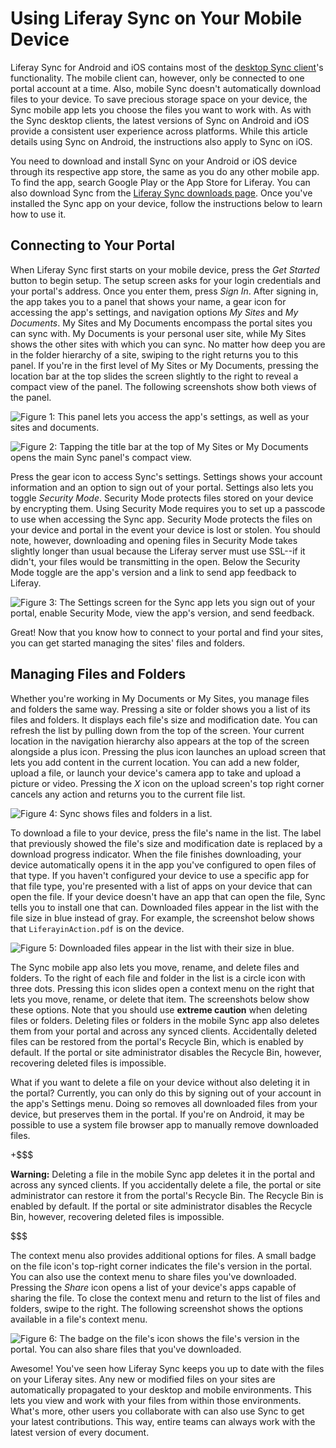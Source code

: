 # Using Liferay Sync on Your Mobile Device [](id=using-liferay-sync-on-your-mobile-device)

Liferay Sync for Android and iOS contains most of the
[desktop Sync client](/discover/portal/-/knowledge_base/6-2/using-liferay-sync-on-your-desktop)'s
functionality. The mobile client can, however, only be connected to one portal
account at a time. Also, mobile Sync doesn't automatically download files to
your device. To save precious storage space on your device, the Sync mobile app
lets you choose the files you want to work with. As with the Sync desktop
clients, the latest versions of Sync on Android and iOS provide a consistent
user experience across platforms. While this article details using Sync on
Android, the instructions also apply to Sync on iOS. 

You need to download and install Sync on your Android or iOS device through its
respective app store, the same as you do any other mobile app. To find the app,
search Google Play or the App Store for Liferay. You can also download Sync from
the 
[Liferay Sync downloads page](https://www.liferay.com/downloads/liferay-sync). 
Once you've installed the Sync app on your device, follow the instructions below 
to learn how to use it. 

## Connecting to Your Portal [](id=connecting-to-your-portal)

When Liferay Sync first starts on your mobile device, press the *Get Started*
button to begin setup. The setup screen asks for your login credentials and your
portal's address. Once you enter them, press *Sign In*. After signing in, the
app takes you to a panel that shows your name, a gear icon for accessing the
app's settings, and navigation options *My Sites* and *My Documents*. My Sites and
My Documents encompass the portal sites you can sync with. My Documents is your
personal user site, while My Sites shows the other sites with which you can
sync. No matter how deep you are in the folder hierarchy of a site, swiping to
the right returns you to this panel. If you're in the first level of My Sites or
My Documents, pressing the location bar at the top slides the screen slightly to
the right to reveal a compact view of the panel. The following screenshots show
both views of the panel. 

![Figure 1: This panel lets you access the app's settings, as well as your sites and documents.](../../../images/sync-mobile-panel.png)

![Figure 2: Tapping the title bar at the top of My Sites or My Documents opens the main Sync panel's compact view.](../../../images/sync-mobile-panel-compact.png)

Press the gear icon to access Sync's settings. Settings shows your account
information and an option to sign out of your portal. Settings also lets you
toggle *Security Mode*. Security Mode protects files stored on your device by
encrypting them. Using Security Mode requires you to set up a passcode to use
when accessing the Sync app. Security Mode protects the files on your device and
portal in the event your device is lost or stolen. You should note, however,
downloading and opening files in Security Mode takes slightly longer than usual
because the Liferay server must use SSL--if it didn't, your files would be
transmitting in the open. Below the Security Mode toggle are the app's version
and a link to send app feedback to Liferay. 

![Figure 3: The Settings screen for the Sync app lets you sign out of your portal, enable Security Mode, view the app's version, and send feedback.](../../../images/sync-mobile-settings.png)

Great! Now that you know how to connect to your portal and find your sites, you 
can get started managing the sites' files and folders. 

## Managing Files and Folders [](id=managing-files-and-folders)

Whether you're working in My Documents or My Sites, you manage files and folders
the same way. Pressing a site or folder shows you a list of its files and
folders. It displays each file's size and modification date. You can refresh the
list by pulling down from the top of the screen. Your current location in the
navigation hierarchy also appears at the top of the screen alongside a plus
icon. Pressing the plus icon launches an upload screen that lets you add content
in the current location. You can add a new folder, upload a file, or launch your
device's camera app to take and upload a picture or video. Pressing the *X* icon
on the upload screen's top right corner cancels any action and returns you to
the current file list. 

![Figure 4: Sync shows files and folders in a list.](../../../images/sync-mobile-site.png)

To download a file to your device, press the file's name in the list. The label
that previously showed the file's size and modification date is replaced by a
download progress indicator. When the file finishes downloading, your device
automatically opens it in the app you've configured to open files of that type.
If you haven't configured your device to use a specific app for that file type,
you're presented with a list of apps on your device that can open the file. If
your device doesn't have an app that can open the file, Sync tells you to
install one that can. Downloaded files appear in the list with the file size in
blue instead of gray. For example, the screenshot below shows that
`LiferayinAction.pdf` is on the device. 

![Figure 5: Downloaded files appear in the list with their size in blue.](../../../images/sync-mobile-file-downloaded.png)

The Sync mobile app also lets you move, rename, and delete files and folders. To 
the right of each file and folder in the list is a circle icon with three dots. 
Pressing this icon slides open a context menu on the right that lets you move, 
rename, or delete that item. The screenshots below show these options. Note that 
you should use **extreme caution** when deleting files or folders. Deleting 
files or folders in the mobile Sync app also deletes them from your portal and 
across any synced clients. Accidentally deleted files can be restored from the 
portal's Recycle Bin, which is enabled by default. If the portal or site 
administrator disables the Recycle Bin, however, recovering deleted files is
impossible. 

What if you want to delete a file on your device without also deleting it in the
portal? Currently, you can only do this by signing out of your account in the
app's Settings menu. Doing so removes all downloaded files from your device, but
preserves them in the portal. If you're on Android, it may be possible to use a
system file browser app to manually remove downloaded files. 

+$$$

**Warning:** Deleting a file in the mobile Sync app deletes it in the portal and
across any synced clients. If you accidentally delete a file, the portal or site
administrator can restore it from the portal's Recycle Bin. The Recycle Bin is
enabled by default. If the portal or site administrator disables the Recycle
Bin, however, recovering deleted files is impossible. 

$$$

The context menu also provides additional options for files. A small badge on
the file icon's top-right corner indicates the file's version in the portal. You
can also use the context menu to share files you've downloaded. Pressing the
*Share* icon opens a list of your device's apps capable of sharing the file. To
close the context menu and return to the list of files and folders, swipe to the
right. The following screenshot shows the options available in a file's context
menu. 

![Figure 6: The badge on the file's icon shows the file's version in the portal. You can also share files that you've downloaded.](../../../images/sync-mobile-file-actions.png)

Awesome! You've seen how Liferay Sync keeps you up to date with the files on
your Liferay sites. Any new or modified files on your sites are automatically
propagated to your desktop and mobile environments. This lets you view and work
with your files from within those environments. What's more, other users you
collaborate with can also use Sync to get your latest contributions. This way,
entire teams can always work with the latest version of every document. 
